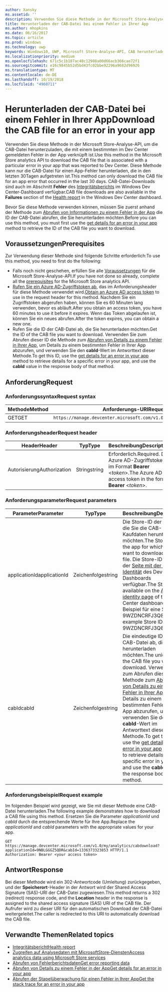 ```yaml
---
author: Xansky
ms.assetid: ''
description: Verwenden Sie diese Methode in der Microsoft Store-Analyse-API, um die CAB-Datei für einen Fehler in der App herunterzuladen.
title: Herunterladen der CAB-Datei bei einem Fehler in Ihrer App
ms.author: mhopkins
ms.date: 06/16/2017
ms.topic: article
ms.prod: windows
ms.technology: uwp
keywords: Windows10, UWP, Microsoft Store-Analyse-API, CAB herunterladen
ms.localizationpriority: medium
ms.openlocfilehash: 671c5c1b187ac48c12988a00d66acb366cae72f1
ms.sourcegitcommit: e16c9845b52d5bd43fc02bbe92296a9682d96926
ms.translationtype: MT
ms.contentlocale: de-DE
ms.lasthandoff: 10/19/2018
ms.locfileid: "4960711"
---
```

# <a name="download-the-cab-file-for-an-error-in-your-app"></a><span data-ttu-id="c3f0e-104">Herunterladen der CAB-Datei bei einem Fehler in Ihrer App</span><span class="sxs-lookup"><span data-stu-id="c3f0e-104">Download the CAB file for an error in your app</span></span>

<span data-ttu-id="c3f0e-105">Verwenden Sie diese Methode in der Microsoft Store-Analyse-API, um die CAB-Datei herunterzuladen, die mit einem bestimmten im Dev Center gemeldeten Fehler in der App verknüpft ist.</span><span class="sxs-lookup"><span data-stu-id="c3f0e-105">Use this method in the Microsoft Store analytics API to download the CAB file that is associated with a particular error in your app that was reported to Dev Center.</span></span> <span data-ttu-id="c3f0e-106">Diese Methode kann nur die CAB-Datei für einen App-Fehler herunterladen, die in den letzten 30Tagen aufgetreten ist.</span><span class="sxs-lookup"><span data-stu-id="c3f0e-106">This method can only download the CAB file for an app error that occurred in the last 30 days.</span></span> <span data-ttu-id="c3f0e-107">CAB-Datei-Downloads sind auch im Abschnitt **Fehler** des [Integritätsberichts](../publish/health-report.md) im Windows Dev Center-Dashboard verfügbar.</span><span class="sxs-lookup"><span data-stu-id="c3f0e-107">CAB file downloads are also available in the **Failures** section of the [Health report](../publish/health-report.md) in the Windows Dev Center dashboard.</span></span>

<span data-ttu-id="c3f0e-108">Bevor Sie diese Methode verwenden können, müssen Sie zuerst anhand der Methode zum [Abrufen von Informationen zu einem Fehler in der App](get-details-for-an-error-in-your-app.md) die ID der CAB-Datei abrufen, die Sie herunterladen möchten.</span><span class="sxs-lookup"><span data-stu-id="c3f0e-108">Before you can use this method, you must first use the [get details for an error in your app](get-details-for-an-error-in-your-app.md) method to retrieve the ID of the CAB file you want to download.</span></span>

## <a name="prerequisites"></a><span data-ttu-id="c3f0e-109">Voraussetzungen</span><span class="sxs-lookup"><span data-stu-id="c3f0e-109">Prerequisites</span></span>


<span data-ttu-id="c3f0e-110">Zur Verwendung dieser Methode sind folgende Schritte erforderlich:</span><span class="sxs-lookup"><span data-stu-id="c3f0e-110">To use this method, you need to first do the following:</span></span>

* <span data-ttu-id="c3f0e-111">Falls noch nicht geschehen, erfüllen Sie alle [Voraussetzungen](access-analytics-data-using-windows-store-services.md#prerequisites) für die Microsoft Store-Analyse-API.</span><span class="sxs-lookup"><span data-stu-id="c3f0e-111">If you have not done so already, complete all the [prerequisites](access-analytics-data-using-windows-store-services.md#prerequisites) for the Microsoft Store analytics API.</span></span>
* <span data-ttu-id="c3f0e-112">[Rufen Sie ein Azure AD-Zugriffstoken ab](access-analytics-data-using-windows-store-services.md#obtain-an-azure-ad-access-token), das im Anforderungsheader für diese Methode verwendet wird.</span><span class="sxs-lookup"><span data-stu-id="c3f0e-112">[Obtain an Azure AD access token](access-analytics-data-using-windows-store-services.md#obtain-an-azure-ad-access-token) to use in the request header for this method.</span></span> <span data-ttu-id="c3f0e-113">Nachdem Sie ein Zugriffstoken abgerufen haben, können Sie es 60 Minuten lang verwenden, bevor es abläuft.</span><span class="sxs-lookup"><span data-stu-id="c3f0e-113">After you obtain an access token, you have 60 minutes to use it before it expires.</span></span> <span data-ttu-id="c3f0e-114">Wenn das Token abgelaufen ist, können Sie ein neues abrufen.</span><span class="sxs-lookup"><span data-stu-id="c3f0e-114">After the token expires, you can obtain a new one.</span></span>
* <span data-ttu-id="c3f0e-115">Rufen Sie die ID der CAB-Datei ab, die Sie herunterladen möchten.</span><span class="sxs-lookup"><span data-stu-id="c3f0e-115">Get the ID of the CAB file you want to download.</span></span> <span data-ttu-id="c3f0e-116">Verwenden Sie zum Abrufen dieser ID die Methode zum [Abrufen von Details zu einem Fehler in Ihrer App](get-details-for-an-error-in-your-app.md), um Details zu einem bestimmten Fehler in Ihrer App abzurufen, und verwenden Sie den **cabId**-Wert im Antworttext dieser Methode.</span><span class="sxs-lookup"><span data-stu-id="c3f0e-116">To get this ID, use the [get details for an error in your app](get-details-for-an-error-in-your-app.md) method to retrieve details for a specific error in your app, and use the **cabId** value in the response body of that method.</span></span>

## <a name="request"></a><span data-ttu-id="c3f0e-117">Anforderung</span><span class="sxs-lookup"><span data-stu-id="c3f0e-117">Request</span></span>


### <a name="request-syntax"></a><span data-ttu-id="c3f0e-118">Anforderungssyntax</span><span class="sxs-lookup"><span data-stu-id="c3f0e-118">Request syntax</span></span>

| <span data-ttu-id="c3f0e-119">Methode</span><span class="sxs-lookup"><span data-stu-id="c3f0e-119">Method</span></span> | <span data-ttu-id="c3f0e-120">Anforderungs-URI</span><span class="sxs-lookup"><span data-stu-id="c3f0e-120">Request URI</span></span>                                                          |
|--------|----------------------------------------------------------------------|
| <span data-ttu-id="c3f0e-121">GET</span><span class="sxs-lookup"><span data-stu-id="c3f0e-121">GET</span></span>    | ```https://manage.devcenter.microsoft.com/v1.0/my/analytics/cabdownload``` |


### <a name="request-header"></a><span data-ttu-id="c3f0e-122">Anforderungsheader</span><span class="sxs-lookup"><span data-stu-id="c3f0e-122">Request header</span></span>

| <span data-ttu-id="c3f0e-123">Header</span><span class="sxs-lookup"><span data-stu-id="c3f0e-123">Header</span></span>        | <span data-ttu-id="c3f0e-124">Typ</span><span class="sxs-lookup"><span data-stu-id="c3f0e-124">Type</span></span>   | <span data-ttu-id="c3f0e-125">Beschreibung</span><span class="sxs-lookup"><span data-stu-id="c3f0e-125">Description</span></span>                                                                 |
|---------------|--------|-----------------------------------------------------------------------------|
| <span data-ttu-id="c3f0e-126">Autorisierung</span><span class="sxs-lookup"><span data-stu-id="c3f0e-126">Authorization</span></span> | <span data-ttu-id="c3f0e-127">String</span><span class="sxs-lookup"><span data-stu-id="c3f0e-127">string</span></span> | <span data-ttu-id="c3f0e-128">Erforderlich.</span><span class="sxs-lookup"><span data-stu-id="c3f0e-128">Required.</span></span> <span data-ttu-id="c3f0e-129">Das Azure AD-Zugriffstoken im Format **Bearer** &lt;*token*&gt;.</span><span class="sxs-lookup"><span data-stu-id="c3f0e-129">The Azure AD access token in the form **Bearer** &lt;*token*&gt;.</span></span> |


### <a name="request-parameters"></a><span data-ttu-id="c3f0e-130">Anforderungsparameter</span><span class="sxs-lookup"><span data-stu-id="c3f0e-130">Request parameters</span></span>

| <span data-ttu-id="c3f0e-131">Parameter</span><span class="sxs-lookup"><span data-stu-id="c3f0e-131">Parameter</span></span>        | <span data-ttu-id="c3f0e-132">Typ</span><span class="sxs-lookup"><span data-stu-id="c3f0e-132">Type</span></span>   |  <span data-ttu-id="c3f0e-133">Beschreibung</span><span class="sxs-lookup"><span data-stu-id="c3f0e-133">Description</span></span>      |  <span data-ttu-id="c3f0e-134">Erforderlich</span><span class="sxs-lookup"><span data-stu-id="c3f0e-134">Required</span></span>  |
|---------------|--------|---------------|------|
| <span data-ttu-id="c3f0e-135">applicationId</span><span class="sxs-lookup"><span data-stu-id="c3f0e-135">applicationId</span></span> | <span data-ttu-id="c3f0e-136">Zeichenfolge</span><span class="sxs-lookup"><span data-stu-id="c3f0e-136">string</span></span> | <span data-ttu-id="c3f0e-137">Die Store-ID der App, für die Sie die CAB-Kaufdaten herunterladen möchten.</span><span class="sxs-lookup"><span data-stu-id="c3f0e-137">The Store ID of the app for which you want to download a CAB file.</span></span> <span data-ttu-id="c3f0e-138">Die Store-ID ist auf der [Seite mit der App-Identität](../publish/view-app-identity-details.md) des DevCenter-Dashboards verfügbar.</span><span class="sxs-lookup"><span data-stu-id="c3f0e-138">The Store ID is available on the [App identity page](../publish/view-app-identity-details.md) of the Dev Center dashboard.</span></span> <span data-ttu-id="c3f0e-139">Beispiel für eine Store-ID: 9WZDNCRFJ3Q8.</span><span class="sxs-lookup"><span data-stu-id="c3f0e-139">An example Store ID is 9WZDNCRFJ3Q8.</span></span> |  <span data-ttu-id="c3f0e-140">Ja</span><span class="sxs-lookup"><span data-stu-id="c3f0e-140">Yes</span></span>  |
| <span data-ttu-id="c3f0e-141">cabId</span><span class="sxs-lookup"><span data-stu-id="c3f0e-141">cabId</span></span> | <span data-ttu-id="c3f0e-142">Zeichenfolge</span><span class="sxs-lookup"><span data-stu-id="c3f0e-142">string</span></span> | <span data-ttu-id="c3f0e-143">Die eindeutige ID der CAB-Datei ab, die Sie herunterladen möchten.</span><span class="sxs-lookup"><span data-stu-id="c3f0e-143">The unique ID of the CAB file you want to download.</span></span> <span data-ttu-id="c3f0e-144">Verwenden Sie zum Abrufen dieser ID die Methode zum [Abrufen von Details zu einem Fehler in Ihrer App](get-details-for-an-error-in-your-app.md), um Details zu einem bestimmten Fehler in Ihrer App abzurufen, und verwenden Sie den **cabId**-Wert im Antworttext dieser Methode.</span><span class="sxs-lookup"><span data-stu-id="c3f0e-144">To get this ID, use the [get details for an error in your app](get-details-for-an-error-in-your-app.md) method to retrieve details for a specific error in your app, and use the **cabId** value in the response body of that method.</span></span> |  <span data-ttu-id="c3f0e-145">Ja</span><span class="sxs-lookup"><span data-stu-id="c3f0e-145">Yes</span></span>  |

 
### <a name="request-example"></a><span data-ttu-id="c3f0e-146">Anforderungsbeispiel</span><span class="sxs-lookup"><span data-stu-id="c3f0e-146">Request example</span></span>

<span data-ttu-id="c3f0e-147">Im folgenden Beispiel wird gezeigt, wie Sie mit dieser Methode eine CAB-Datei herunterladen.</span><span class="sxs-lookup"><span data-stu-id="c3f0e-147">The following example demonstrates how to download a CAB file using this method.</span></span> <span data-ttu-id="c3f0e-148">Ersetzen Sie die Parameter *applicationId* und *cabId* durch die entsprechende Werte für Ihre App.</span><span class="sxs-lookup"><span data-stu-id="c3f0e-148">Replace the *applicationId* and *cabId* parameters with the appropriate values for your app.</span></span>

```syntax
GET https://manage.devcenter.microsoft.com/v1.0/my/analytics/cabdownload?applicationId=9NBLGGGZ5QDR&cabId=1336373323853 HTTP/1.1
Authorization: Bearer <your access token>
```

## <a name="response"></a><span data-ttu-id="c3f0e-149">Antwort</span><span class="sxs-lookup"><span data-stu-id="c3f0e-149">Response</span></span>

<span data-ttu-id="c3f0e-150">Bei dieser Methode wird ein 302-Antwortcode (Umleitung) zurückgegeben, und der **Speicherort**-Header in der Antwort wird der Shared Access Signature (SAS)-URI der CAB-Datei zugewiesen.</span><span class="sxs-lookup"><span data-stu-id="c3f0e-150">This method returns a 302 (redirect) response code, and the **Location** header in the response is assigned to the shared access signature (SAS) URI of the CAB file.</span></span> <span data-ttu-id="c3f0e-151">Der Aufrufer wird zu dieser URI für den automatischen Download der CAB-Datei weitergeleitet.</span><span class="sxs-lookup"><span data-stu-id="c3f0e-151">The caller is redirected to this URI to automatically download the CAB file.</span></span>

## <a name="related-topics"></a><span data-ttu-id="c3f0e-152">Verwandte Themen</span><span class="sxs-lookup"><span data-stu-id="c3f0e-152">Related topics</span></span>

* [<span data-ttu-id="c3f0e-153">Integritätsbericht</span><span class="sxs-lookup"><span data-stu-id="c3f0e-153">Health report</span></span>](../publish/health-report.md)
* [<span data-ttu-id="c3f0e-154">Zugreifen auf Analysedaten mit MicrosoftStore-Diensten</span><span class="sxs-lookup"><span data-stu-id="c3f0e-154">Access analytics data using Microsoft Store services</span></span>](access-analytics-data-using-windows-store-services.md)
* [<span data-ttu-id="c3f0e-155">Abrufen von Fehlerberichtsdaten</span><span class="sxs-lookup"><span data-stu-id="c3f0e-155">Get error reporting data</span></span>](get-error-reporting-data.md)
* [<span data-ttu-id="c3f0e-156">Abrufen von Details zu einem Fehler in der App</span><span class="sxs-lookup"><span data-stu-id="c3f0e-156">Get details for an error in your app</span></span>](get-details-for-an-error-in-your-app.md)
* [<span data-ttu-id="c3f0e-157">Abrufen der Stapelüberwachung für einen Fehler in Ihrer App</span><span class="sxs-lookup"><span data-stu-id="c3f0e-157">Get the stack trace for an error in your app</span></span>](get-the-stack-trace-for-an-error-in-your-app.md)
